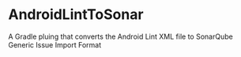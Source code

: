 # AndroidLintToSonar
A Gradle pluing that converts the Android Lint XML file to SonarQube Generic Issue Import Format
